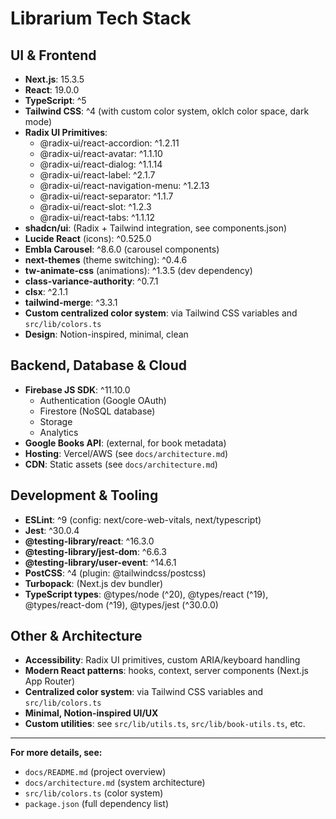 # Librarium Tech Stack

## UI & Frontend

- **Next.js**: 15.3.5
- **React**: 19.0.0
- **TypeScript**: ^5
- **Tailwind CSS**: ^4 (with custom color system, oklch color space, dark mode)
- **Radix UI Primitives**:
  - @radix-ui/react-accordion: ^1.2.11
  - @radix-ui/react-avatar: ^1.1.10
  - @radix-ui/react-dialog: ^1.1.14
  - @radix-ui/react-label: ^2.1.7
  - @radix-ui/react-navigation-menu: ^1.2.13
  - @radix-ui/react-separator: ^1.1.7
  - @radix-ui/react-slot: ^1.2.3
  - @radix-ui/react-tabs: ^1.1.12
- **shadcn/ui**: (Radix + Tailwind integration, see components.json)
- **Lucide React** (icons): ^0.525.0
- **Embla Carousel**: ^8.6.0 (carousel components)
- **next-themes** (theme switching): ^0.4.6
- **tw-animate-css** (animations): ^1.3.5 (dev dependency)
- **class-variance-authority**: ^0.7.1
- **clsx**: ^2.1.1
- **tailwind-merge**: ^3.3.1
- **Custom centralized color system**: via Tailwind CSS variables and `src/lib/colors.ts`
- **Design**: Notion-inspired, minimal, clean

## Backend, Database & Cloud

- **Firebase JS SDK**: ^11.10.0
  - Authentication (Google OAuth)
  - Firestore (NoSQL database)
  - Storage
  - Analytics
- **Google Books API**: (external, for book metadata)
- **Hosting**: Vercel/AWS (see `docs/architecture.md`)
- **CDN**: Static assets (see `docs/architecture.md`)

## Development & Tooling

- **ESLint**: ^9 (config: next/core-web-vitals, next/typescript)
- **Jest**: ^30.0.4
- **@testing-library/react**: ^16.3.0
- **@testing-library/jest-dom**: ^6.6.3
- **@testing-library/user-event**: ^14.6.1
- **PostCSS**: ^4 (plugin: @tailwindcss/postcss)
- **Turbopack**: (Next.js dev bundler)
- **TypeScript types**: @types/node (^20), @types/react (^19), @types/react-dom (^19), @types/jest (^30.0.0)

## Other & Architecture

- **Accessibility**: Radix UI primitives, custom ARIA/keyboard handling
- **Modern React patterns**: hooks, context, server components (Next.js App Router)
- **Centralized color system**: via Tailwind CSS variables and `src/lib/colors.ts`
- **Minimal, Notion-inspired UI/UX**
- **Custom utilities**: see `src/lib/utils.ts`, `src/lib/book-utils.ts`, etc.

---

**For more details, see:**
- `docs/README.md` (project overview)
- `docs/architecture.md` (system architecture)
- `src/lib/colors.ts` (color system)
- `package.json` (full dependency list) 